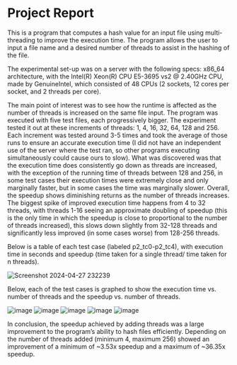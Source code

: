 # Project Report

This is a program that computes a hash value for an input file using multi-threading to improve the execution time. The program allows the user to input a file name and a desired number of threads to assist in the hashing of the file. 

The experimental set-up was on a server with the following specs: x86_64 architecture, with the Intel(R) Xeon(R) CPU E5-3695 vs2 @ 2.40GHz CPU, made by GenuineIntel, which consisted of 48 CPUs (2 sockets, 12 cores per socket, and 2 threads per core).

The main point of interest was to see how the runtime is affected as the number of threads is increased on the same file input. The program was executed with five test files, each progressively bigger. The experiment tested it out at these increments of threads: 1, 4, 16, 32, 64, 128 and 256. Each increment was tested around 3-5 times and took the average of those runs to ensure an accurate execution time (I did not have an independent use of the server where the test ran, so other programs executing simultaneously could cause ours to slow).
What was discovered was that the execution time does consistently go down as threads are increased, with the exception of the running time of threads between 128 and 256, in some test cases their execution times were extremely close and only marginally faster, but in some cases the time was marginally slower. Overall, the speedup shows diminishing returns as the number of threads increases. The biggest spike of improved execution time happens from 4 to 32 threads, with threads 1-16 seeing an approximate doubling of speedup (this is the only time in which the speedup is close to proportional to the number of threads increased), this slows down slightly from 32-128 threads and significantly less improved (in some cases worse) from 128-256 threads. 

Below is a table of each test case (labeled p2_tc0-p2_tc4), with execution time in seconds and speedup (time taken for a single thread/ time taken for n threads).

![Screenshot 2024-04-27 232239](https://github.com/isaac-do/Multi-Threaded-Hash-Tree/assets/74117874/07b72414-0d53-4ae4-8d1e-66605df35a10)

Below, each of the test cases is graphed to show the execution time vs. number of threads and the speedup vs. number of threads.

![image](https://github.com/isaac-do/Multi-Threaded-Hash-Tree/assets/74117874/272ff07f-7924-4c78-9b61-40582a8d8916)
![image](https://github.com/isaac-do/Multi-Threaded-Hash-Tree/assets/74117874/3d285f19-9183-48ec-b457-a4b3284f4397)
![image](https://github.com/isaac-do/Multi-Threaded-Hash-Tree/assets/74117874/c668a984-f75c-47da-9004-de8fd83f6a5b)
![image](https://github.com/isaac-do/Multi-Threaded-Hash-Tree/assets/74117874/d52d4461-6055-497b-880c-e5fa24c37fdd)
![image](https://github.com/isaac-do/Multi-Threaded-Hash-Tree/assets/74117874/35719d1f-5f77-4c01-8177-b6d87a6544f1)

In conclusion, the speedup achieved by adding threads was a large improvement to the program’s ability to hash files efficiently. Depending on the number of threads added (minimum 4, maximum 256) showed an improvement of a minimum of ~3.53x speedup and a maximum of ~36.35x speedup.
